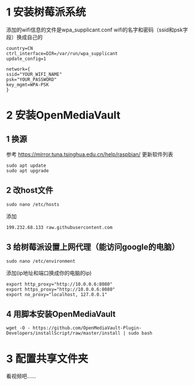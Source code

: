 # 1 安装树莓派系统
添加的wifi信息的文件是wpa_supplicant.conf
wifi的名字和密码（ssid和psk字段）换成自己的
```
country=CN
ctrl_interface=DIR=/var/run/wpa_supplicant
update_config=1
 
network={
ssid="YOUR_WIFI_NAME"
psk="YOUR_PASSWORD"
key_mgmt=WPA-PSK
}
```
# 2 安装OpenMediaVault
## 1 换源
  参考 https://mirror.tuna.tsinghua.edu.cn/help/raspbian/
  更新软件列表 
```
sudo apt update
sudo apt upgrade
```
## 2 改host文件
```
sudo nano /etc/hosts
```
添加 
```
199.232.68.133 raw.githubusercontent.com
```
## 3 给树莓派设置上网代理（能访问google的电脑）
```
sudo nano /etc/environment
```
添加(ip地址和端口换成你的电脑的ip)
```
export http_proxy="http://10.0.0.6:8080"
export https_proxy="http://10.0.0.6:8080"
export no_proxy="localhost, 127.0.0.1"
```
## 4 用脚本安装OpenMediaVault
```
wget -O - https://github.com/OpenMediaVault-Plugin-Developers/installScript/raw/master/install | sudo bash
```

# 3 配置共享文件夹
看视频吧……